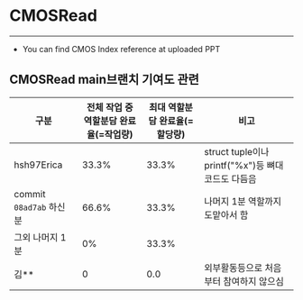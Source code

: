 # CMOSRead
---
* You can find CMOS Index reference at uploaded PPT  


CMOSRead main브랜치 기여도 관련
---

  | 구분 | 전체 작업 중 역할분담 완료율(=작업량) | 최대 역할분담 완료율(=할당량) |  비고 |  
  |---|---|---|---|
  |hsh97Erica| 33.3% | 33.3% | struct tuple이나 printf("%x")등 뼈대코드도 다듬음  |
  |commit `08ad7ab` 하신 분| 66.6% | 33.3% | 나머지 1분 역할까지 도맡아서 함 |
  |그외 나머지 1분|  0% | 33.3% |  |
  |김**| 0 | 0.0 | 외부활동등으로 처음부터 참여하지 않으심|